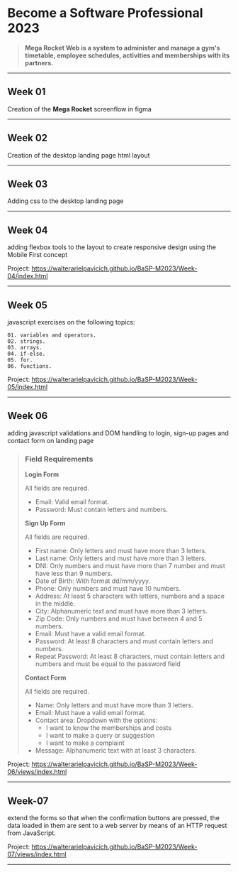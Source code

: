 # **Become a Software Professional 2023**

> **Mega Rocket Web is a system to administer and manage a gym's timetable, employee schedules, activities and memberships with its partners.**

---

## **Week 01**

Creation of the **Mega Rocket** screenflow in figma

---

## **Week 02**

Creation of the desktop landing page html layout

---

## **Week 03**

Adding css to the desktop landing page

---

## **Week 04**

adding flexbox tools to the layout to create responsive design using the Mobile First concept

Project: https://walterarielpavicich.github.io/BaSP-M2023/Week-04/index.html

---

## **Week 05**

javascript exercises on the following topics:

    01. variables and operators.
    02. strings.
    03. arrays.
    04. if-else.
    05. for.
    06. functions.

Project: https://walterarielpavicich.github.io/BaSP-M2023/Week-05/index.html

---

## **Week 06**

adding javascript validations and DOM handling to login, sign-up pages and contact form on landing page

>### **Field Requirements**
>
>**Login Form**
>
>All fields are required.
>
>- Email: Valid email format.
>- Password: Must contain letters and numbers.
>
>**Sign Up Form**
>
>All fields are required.
>
>- First name: Only letters and must have more than 3 letters.
>- Last name: Only letters and must have more than 3 letters.
>- DNI: Only numbers and must have more than 7 number and must have less than 9 numbers.
>- Date of Birth: With format dd/mm/yyyy.
>- Phone: Only numbers and must have 10 numbers.
>- Address: At least 5 characters with letters, numbers and a space in the middle.
>- City: Alphanumeric text and must have more than 3 letters.
>- Zip Code: Only numbers and must have between 4 and 5 numbers.
>- Email: Must have a valid email format.
>- Password: At least 8 characters and must contain letters and numbers.
>- Repeat Password: At least 8 characters, must contain letters and numbers and must be equal to the password field
>
>**Contact Form**
>
>All fields are required.
>
>- Name: Only letters and must have more than 3 letters.
>- Email: Must have a valid email format.
>- Contact area: Dropdown with the options:
>    - I want to know the memberships and costs
>    - I want to make a query or suggestion
>    - I want to make a complaint
>- Message: Alphanumeric text with at least 3 characters.

Project: https://walterarielpavicich.github.io/BaSP-M2023/Week-06/views/index.html

---

## **Week-07**

extend the forms so that when the confirmation buttons are pressed, the data loaded in them are sent to a web server by means of an HTTP request from JavaScript.

Project: https://walterarielpavicich.github.io/BaSP-M2023/Week-07/views/index.html

---
